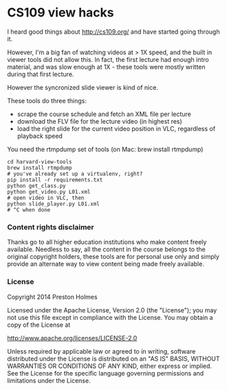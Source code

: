 # CS109 view hacks

I heard good things about http://cs109.org/ and have started going through it.

However, I'm a big fan of watching videos at > 1X speed, and the built in viewer tools did not allow this. In fact, the first lecture had enough intro material, and was slow enough at 1X - these tools were mostly written during that first lecture.

However the syncronized slide viewer is kind of nice.

These tools do three things:

- scrape the course schedule and fetch an XML file per lecture
- download the FLV file for the lecture video (in highest res)
- load the right slide for the current video position in VLC, regardless of playback speed


You need the rtmpdump set of tools (on Mac: brew install rtmpdump)

	cd harvard-view-tools
	brew install rtmpdump
	# you've already set up a virtualenv, right?
	pip install -r requirements.txt
	python get_class.py
	python get_video.py L01.xml
	# open video in VLC, then
	python slide_player.py L01.xml
	# ^C when done

### Content rights disclaimer

Thanks go to all higher education institutions who make content freely available. Needless to say, all the content in the course belongs to the original copyright holders, these tools are for personal use only and simply provide an alternate way to view content being made freely available.

### License
Copyright 2014 Preston Holmes

Licensed under the Apache License, Version 2.0 (the "License");
you may not use this file except in compliance with the License.
You may obtain a copy of the License at

http://www.apache.org/licenses/LICENSE-2.0

Unless required by applicable law or agreed to in writing, software
distributed under the License is distributed on an "AS IS" BASIS,
WITHOUT WARRANTIES OR CONDITIONS OF ANY KIND, either express or implied.
See the License for the specific language governing permissions and
limitations under the License.
